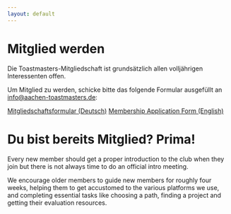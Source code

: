 ```yaml
---
layout: default
---
```


# Mitglied werden

Die Toastmasters-Mitgliedschaft ist grundsätzlich allen volljährigen Interessenten offen.

Um Mitglied zu werden, schicke bitte das folgende Formular ausgefüllt an info@aachen-toastmasters.de:

<p class="btn-flex">
    <a class="button-centered" href="downloads/tmac_membership_form_de.pdf" download="tmac_membership_form_de.pdf" >Mitgliedschaftsformular (Deutsch)</a>
    <a class="button-centered" href="downloads/tmac_membership_form_en.pdf" download="tmac_membership_form_en.pdf" >Membership Application Form (English)</a>
</p>



# Du bist bereits Mitglied? Prima! 

Every new member should get a proper introduction to the club when they join but there is not always time to do an official intro meeting.

We encourage older members to guide new members for roughly four weeks, helping them to get accustomed to the various platforms we use, and completing essential tasks like choosing a path, finding a project and getting their evaluation resources.  
